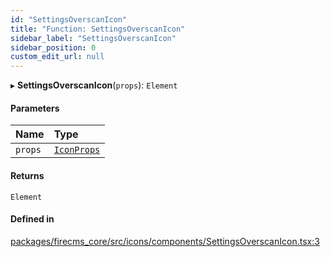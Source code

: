 ```yaml
---
id: "SettingsOverscanIcon"
title: "Function: SettingsOverscanIcon"
sidebar_label: "SettingsOverscanIcon"
sidebar_position: 0
custom_edit_url: null
---
```


▸ **SettingsOverscanIcon**(`props`): `Element`

#### Parameters

| Name | Type |
| :------ | :------ |
| `props` | [`IconProps`](../types/IconProps.md) |

#### Returns

`Element`

#### Defined in

[packages/firecms_core/src/icons/components/SettingsOverscanIcon.tsx:3](https://github.com/FireCMSco/firecms/blob/d45f3739/packages/firecms_core/src/icons/components/SettingsOverscanIcon.tsx#L3)
